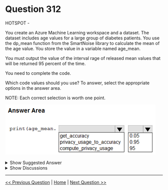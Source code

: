 # Question 312

HOTSPOT -

You create an Azure Machine Learning workspace and a dataset. The dataset includes age values for a large group of diabetes patients. You use the dp_mean function from the SmartNoise library to calculate the mean of the age value. You store the value in a variable named age_mean.

You must output the value of the interval rage of released mean values that will be returned 95 percent of the time.

You need to complete the code.

Which code values should you use? To answer, select the appropriate options in the answer area.

NOTE: Each correct selection is worth one point.

![Question Image](../images/q312_q_image431.png)

<details>
  <summary>Show Suggested Answer</summary>

<img src="../images/q312_ans_0_image613.png" alt="Answer Image"><br>

</details>

<details>
  <summary>Show Discussions</summary>

<blockquote><p><strong>jl420</strong> <code>(Fri 08 Nov 2024 16:37)</code> - <em>Upvotes: 2</em></p><p>Correct: get_accuracy(): This function is typically used to obtain the accuracy level of the computed mean based on a given confidence level.

In this case, you want the 95% confidence interval, so you pass 0.95 to the function.
privacy_usage_to_accuracy() and compute_privacy_usage() are not typically used for confidence interval calculations; instead, they are related to privacy budget calculations.</p></blockquote>

<blockquote><p><strong>phdykd</strong> <code>(Tue 25 Jul 2023 20:53)</code> - <em>Upvotes: 3</em></p><p># Assuming you have the privacy usage stored in a variable called &#x27;usage&#x27;
alpha = 0.05  # 1 - 0.95 (to get 95% confidence interval)
https://github.com/opendp/smartnoise-samples/blob/master/analysis/accuracy_pitfalls.ipynb
accuracy = age_mean.get_accuracy(alpha, usage)

print(accuracy)</p></blockquote>

<blockquote><p><strong>snegnik</strong> <code>(Sat 03 Jun 2023 13:29)</code> - <em>Upvotes: 1</em></p><p>I think the ansver is get_accuracy(0.05)

        # get DP mean of age
        dp_D_tilde_mean_ages.append(sn.dp_mean(
            data = D_tilde,
            privacy_usage = {&#x27;epsilon&#x27;: 1}))

accuracy = dp_D_tilde_mean_ages[0].get_accuracy(0.05)

https://github.com/opendp/smartnoise-samples/blob/master/analysis/accuracy_pitfalls.ipynb</p></blockquote>

<blockquote><p><strong>snegnik</strong> <code>(Sat 03 Jun 2023 13:19)</code> - <em>Upvotes: 1</em></p><p>I think the ansver is wrong, I cant find any info about privacy_usage_to_accuracy in documentation.</p></blockquote>
<blockquote><p><strong>fqc</strong> <code>(Sat 20 May 2023 11:14)</code> - <em>Upvotes: 1</em></p><p>From Bard:

The compute_privacy_usage() method takes two parameters:

epsilon: The epsilon value for differential privacy
confidence: The confidence level
The compute_privacy_usage() method returns the privacy usage for the given epsilon and confidence level. The privacy usage is a measure of how much noise has been added to the data to protect privacy.

print(age_mean.compute_privacy_usage(0.05, 0.95)</p></blockquote>

<blockquote><p><strong>vish9</strong> <code>(Sat 13 May 2023 20:45)</code> - <em>Upvotes: 2</em></p><p>Not sure.</p></blockquote>

</details>

---

[<< Previous Question](question_311.md) | [Home](/index.md) | [Next Question >>](question_313.md)
